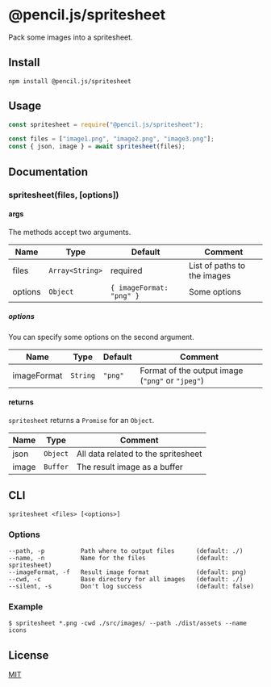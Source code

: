 # @pencil.js/spritesheet
Pack some images into a spritesheet.

## Install

    npm install @pencil.js/spritesheet

## Usage

```js
const spritesheet = require("@pencil.js/spritesheet");

const files = ["image1.png", "image2.png", "image3.png"];
const { json, image } = await spritesheet(files);
```

## Documentation

### spritesheet(files, [options])
#### args
The methods accept two arguments.

| Name | Type | Default | Comment |
| --- | --- | --- | --- |
|files |`Array<String>` |required |List of paths to the images |
|options |`Object` | `{ imageFormat: "png" }` |Some options |

##### options
You can specify some options on the second argument.

| Name | Type | Default | Comment |
| --- | --- | --- | --- |
|imageFormat |`String` |`"png"` |Format of the output image (`"png"` or `"jpeg"`) |

#### returns
`spritesheet` returns a `Promise` for an `Object`.

| Name | Type | Comment |
| --- | --- | --- |
|json |`Object` |All data related to the spritesheet |
|image |`Buffer` |The result image as a buffer |

## CLI

    spritesheet <files> [<options>]

### Options

    --path, -p          Path where to output files      (default: ./)
    --name, -n          Name for the files              (default: spritesheet)
    --imageFormat, -f   Result image format             (default: png)
    --cwd, -c           Base directory for all images   (default: ./)
    --silent, -s        Don't log success               (default: false)

### Example

    $ spritesheet *.png -cwd ./src/images/ --path ./dist/assets --name icons

## License

[MIT](license)
